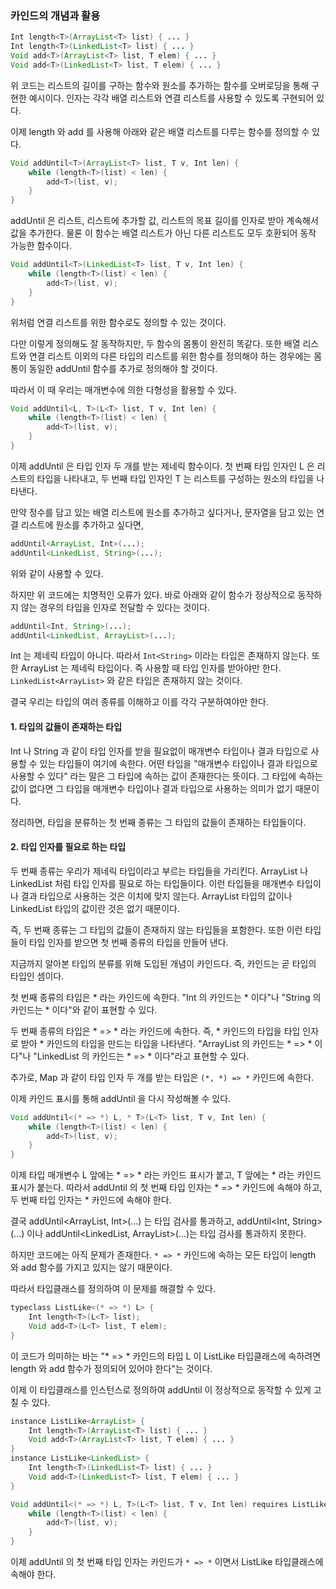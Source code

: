 ### 카인드의 개념과 활용

```java
Int length<T>(ArrayList<T> list) { ... }
Int length<T>(LinkedList<T> list) { ... }
Void add<T>(ArrayList<T> list, T elem) { ... }
Void add<T>(LinkedList<T> list, T elem) { ... }
```

위 코드는 리스트의 길이를 구하는 함수와 원소를 추가하는 함수를 오버로딩을 통해 구현한 예시이다.
인자는 각각 배열 리스트와 연결 리스트를 사용할 수 있도록 구현되어 있다.

이제 length 와 add 를 사용해 아래와 같은 배열 리스트를 다루는 함수를 정의할 수 있다.

```java
Void addUntil<T>(ArrayList<T> list, T v, Int len) {
	while (length<T>(list) < len) {
		add<T>(list, v);
	}
}
```

addUntil 은 리스트, 리스트에 추가할 값, 리스트의 목표 길이를 인자로 받아 계속해서 값을 추가한다.
물론 이 함수는 배열 리스트가 아닌 다른 리스트도 모두 호환되어 동작 가능한 함수이다.

```java
Void addUntil<T>(LinkedList<T> list, T v, Int len) {
	while (length<T>(list) < len) {
		add<T>(list, v);
	}
}
```

위처럼 연결 리스트를 위한 함수로도 정의할 수 있는 것이다.

다만 이렇게 정의해도 잘 동작하지만, 두 함수의 몸통이 완전히 똑같다.
또한 배열 리스트와 연결 리스트 이외의 다른 타입의 리스트를 위한 함수를 정의해야 하는 경우에는 몸통이 동일한 addUntil 함수를 추가로 정의해야 할 것이다.

따라서 이 때 우리는 매개변수에 의한 다형성을 활용할 수 있다.

```java
Void addUntil<L, T>(L<T> list, T v, Int len) {
	while (length<T>(list) < len) {
		add<T>(list, v);
	}
}
```

이제 addUntil 은 타입 인자 두 개를 받는 제네릭 함수이다.
첫 번째 타입 인자인 L 은 리스트의 타입을 나타내고, 두 번째 타입 인자인 T 는 리스트를 구성하는 원소의 타입을 나타낸다.

만약 정수를 담고 있는 배열 리스트에 원소를 추가하고 싶다거나, 문자열을 담고 있는 연결 리스트에 원소를 추가하고 싶다면,

```java
addUntil<ArrayList, Int>(...);
addUntil<LinkedList, String>(...);
```

위와 같이 사용할 수 있다.

하지만 위 코드에는 치명적인 오류가 있다.
바로 아래와 같이 함수가 정상적으로 동작하지 않는 경우의 타입을 인자로 전달할 수 있다는 것이다.

```java
addUntil<Int, String>(...);
addUntil<LinkedList, ArrayList>(...);
```

Int 는 제네릭 타입이 아니다. 따라서 `Int<String>` 이라는 타입은 존재하지 않는다.
또한 ArrayList 는 제네릭 타입이다. 즉 사용할 때 타입 인자를 받아야만 한다. `LinkedList<ArrayList>` 와 같은 타입은 존재하지 않는 것이다.

결국 우리는 타입의 여러 종류를 이해하고 이를 각각 구분하여야만 한다.

#### 1. 타입의 값들이 존재하는 타입
Int 나 String 과 같이 타입 인자를 받을 필요없이 매개변수 타입이나 결과 타입으로 사용할 수 있는 타입들이 여기에 속한다.
어떤 타입을 "매개변수 타입이나 결과 타입으로 사용할 수 있다" 라는 말은 그 타입에 속하는 값이 존재한다는 뜻이다.
그 타입에 속하는 값이 없다면 그 타입을 매개변수 타입이나 결과 타입으로 사용하는 의미가 없기 때문이다.

정리하면, 타입을 분류하는 첫 번째 종류는 그 타입의 값들이 존재하는 타입들이다.

#### 2. 타입 인자를 필요로 하는 타입
두 번째 종류는 우리가 제네릭 타입이라고 부르는 타입들을 가리킨다.
ArrayList 나 LinkedList 처럼 타입 인자를 필요로 하는 타입들이다.
이런 타입들을 매개변수 타입이나 결과 타입으로 사용하는 것은 이치에 맞지 않는다.
ArrayList 타입의 값이나 LinkedList 타입의 값이란 것은 없기 때문이다.

즉, 두 번째 종류는 그 타입의 값들이 존재하지 않는 타입들을 포함한다.
또한 이런 타입들이 타입 인자를 받으면 첫 번째 종류의 타입을 만들어 낸다.

지금까지 알아본 타입의 분류를 위해 도입된 개념이 카인드다.
즉, 카인드는 곧 타입의 타입인 셈이다.

첫 번째 종류의 타입은 * 라는 카인드에 속한다.
"Int 의 카인드는 * 이다"나 "String 의 카인드는 * 이다"와 같이 표현할 수 있다.

두 번째 종류의 타입은 * => * 라는 카인드에 속한다.
즉, * 카인드의 타입을 타입 인자로 받아 * 카인드의 타입을 만드는 타입을 나타낸다.
"ArrayList 의 카인드는 * => * 이다"나 "LinkedList 의 카인드는 * => * 이다"라고 표현할 수 있다.

추가로, Map 과 같이 타입 인자 두 개를 받는 타입은 `(*, *) => *` 카인드에 속한다.

이제 카인드 표시를 통해 addUntil 을 다시 작성해볼 수 있다.

```java
Void addUntil<(* => *) L, * T>(L<T> list, T v, Int len) {
	while (length<T>(list) < len) {
		add<T>(list, v);
	}
}
```

이제 타입 매개변수 L 앞에는 * => * 라는 카인드 표시가 붙고, T 앞에는 * 라는 카인드 표시가 붙는다.
따라서 addUntil 의 첫 번째 타입 인자는 * => * 카인드에 속해야 하고, 두 번째 타입 인자는 * 카인드에 속해야 한다.

결국 addUntil<ArrayList, Int>(...) 는 타입 검사를 통과하고, addUntil<Int, String>(...) 이나 addUntil<LinkedList, ArrayList>(...)는 타입 검사를 통과하지 못한다.

하지만 코드에는 아직 문제가 존재한다.
`* => *` 카인드에 속하는 모든 타입이 length 와 add 함수를 가지고 있지는 않기 때문이다.

따라서 타입클래스를 정의하여 이 문제를 해결할 수 있다.

```java
typeclass ListLike<(* => *) L> {
	Int length<T>(L<T> list);
	Void add<T>(L<T> list, T elem);
}
```

이 코드가 의미하는 바는 "* => * 카인드의 타입 L 이 ListLike 타입클래스에 속하려면 length 와 add 함수가 정의되어 있어야 한다"는 것이다.

이제 이 타입클래스를 인스턴스로 정의하여 addUntil 이 정상적으로 동작할 수 있게 고칠 수 있다.

```java
instance ListLike<ArrayList> {
	Int length<T>(ArrayList<T> list) { ... }
	Void add<T>(ArrayList<T> list, T elem) { ... }
}
instance ListLike<LinkedList> {
	Int length<T>(LinkedList<T> list) { ... }
	Void add<T>(LinkedList<T> list, T elem) { ... }
}

Void addUntil<(* => *) L, T>(L<T> list, T v, Int len) requires ListLike<L> {
	while (length<T>(list) < len) {
		add<T>(list, v);
	}
}
```

이제 addUntil 의 첫 번째 타입 인자는 카인드가 `* => *` 이면서 ListLike 타입클래스에 속해야 한다.